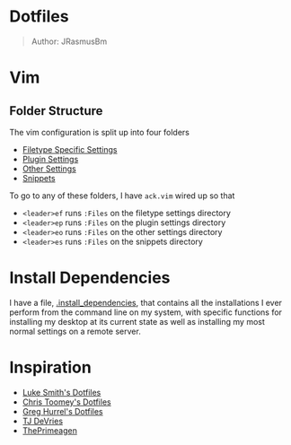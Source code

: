 # Dotfiles

> Author: JRasmusBm

# Vim

## Folder Structure

The vim configuration is split up into four folders

- [Filetype Specific Settings](https://github.com/JRasmusBm/dotfiles/tree/master/.vim/ftplugin)
- [Plugin Settings](https://github.com/JRasmusBm/dotfiles/tree/master/.vim/plugin_config)
- [Other Settings](https://github.com/JRasmusBm/dotfiles/tree/master/.vim/other_config)
- [Snippets](https://github.com/JRasmusBm/dotfiles/tree/master/.vim/snippets)

To go to any of these folders, I have `ack.vim` wired up so that

- `<leader>ef` runs `:Files` on the filetype settings directory
- `<leader>ep` runs `:Files` on the plugin settings directory
- `<leader>eo` runs `:Files` on the other settings directory
- `<leader>es` runs `:Files` on the snippets directory

# Install Dependencies

I have a file,
[.install_dependencies](https://github.com/JRasmusBm/dotfiles/tree/master/.install_dependencies),
that contains all the installations I ever perform from the command line on my
system, with specific functions for installing my desktop at its current state
as well as installing my most normal settings on a remote server.

# Inspiration

- [Luke Smith's Dotfiles](https://github.com/LukeSmithxyz/voidrice)
- [Chris Toomey's Dotfiles](https://github.com/christoomey/dotfiles)
- [Greg Hurrel's Dotfiles](https://github.com/wincent/wincent)
- [TJ DeVries](https://github.com/tjdevries)
- [ThePrimeagen](https://github.com/ThePrimeagen)

